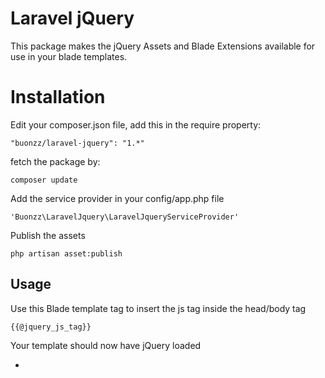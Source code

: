 Laravel jQuery
=========================

This package makes the jQuery Assets and Blade Extensions available for use in your blade templates.


# Installation

Edit your composer.json file, add this in the require property:

    "buonzz/laravel-jquery": "1.*"

fetch the package by:

    composer update

Add the service provider in your config/app.php file

    'Buonzz\LaravelJquery\LaravelJqueryServiceProvider'

Publish the assets

    php artisan asset:publish

## Usage

Use this Blade template tag to insert the js tag inside the head/body tag

    {{@jquery_js_tag}}

Your template should now have jQuery loaded

-
